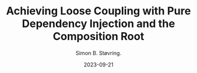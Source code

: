 ---
slug: "/talks/swift-connection/september-2023/simon-b-stovring-achieving-loose-coupling-with-pure-dependency-injection-and-the-composition-root"
date: 2023-09-21
title: "Achieving Loose Coupling with Pure Dependency Injection and the Composition Root"
author: "Simon B. Støvring."
video: bmIW1skJQFo
thumbnail: https:/async-assets.s3.eu-west-3.amazonaws.com/thumbnails/bmIW1skJQFo.jpg
slides: 
tags: []
year: 2023
conference: swift-connection
edition: september-2023
transcript:  
allow_ads: false
---